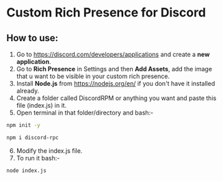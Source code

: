 # Custom Rich Presence for Discord

## How to use: 
1. Go to https://discord.com/developers/applications and create a **new application**.
2. Go to **Rich Presence** in Settings and then **Add Assets**, add the image that u want to be visible in your custom rich presence.
3. Install **Node.js** from https://nodejs.org/en/ if you don't have it installed already.
4. Create a folder called DiscordRPM or anything you want and paste this file (index.js) in it.
5. Open terminal in that folder/directory and bash:-
```sh
npm init -y
```
```sh
npm i discord-rpc
```
6. Modify the index.js file.
7. To run it bash:-
```sh
node index.js
```
